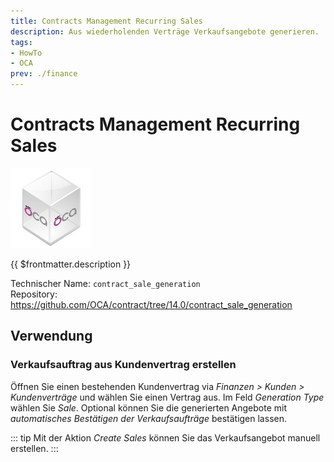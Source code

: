 ```yaml
---
title: Contracts Management Recurring Sales
description: Aus wiederholenden Verträge Verkaufsangebote generieren.
tags:
- HowTo
- OCA
prev: ./finance
---
```

# Contracts Management Recurring Sales
![icon_oca_app](attachments/icon_oca_app.png)

{{ $frontmatter.description }}

Technischer Name: `contract_sale_generation`\
Repository: <https://github.com/OCA/contract/tree/14.0/contract_sale_generation>

## Verwendung

### Verkaufsauftrag aus Kundenvertrag erstellen

Öffnen Sie einen bestehenden Kundenvertrag via *Finanzen > Kunden > Kundenverträge* und wählen Sie einen Vertrag aus. Im Feld *Generation Type* wählen Sie *Sale*. Optional können Sie die generierten Angebote mit *automatisches Bestätigen der Verkaufsaufträge* bestätigen lassen.

::: tip
Mit der Aktion *Create Sales* können Sie das Verkaufsangebot manuell erstellen.
:::
